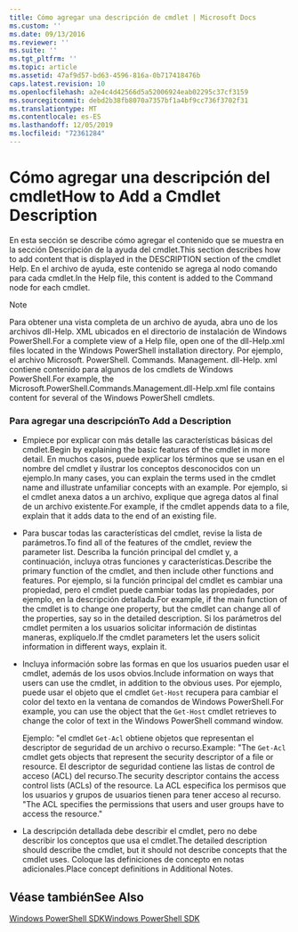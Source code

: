 ```yaml
---
title: Cómo agregar una descripción de cmdlet | Microsoft Docs
ms.custom: ''
ms.date: 09/13/2016
ms.reviewer: ''
ms.suite: ''
ms.tgt_pltfrm: ''
ms.topic: article
ms.assetid: 47af9d57-bd63-4596-816a-0b717418476b
caps.latest.revision: 10
ms.openlocfilehash: a2e4c4d42566d5a52006924eab02295c37cf3159
ms.sourcegitcommit: debd2b38fb8070a7357bf1a4bf9cc736f3702f31
ms.translationtype: MT
ms.contentlocale: es-ES
ms.lasthandoff: 12/05/2019
ms.locfileid: "72361284"
---
```

# <a name="how-to-add-a-cmdlet-description"></a><span data-ttu-id="8531b-102">Cómo agregar una descripción del cmdlet</span><span class="sxs-lookup"><span data-stu-id="8531b-102">How to Add a Cmdlet Description</span></span>

<span data-ttu-id="8531b-103">En esta sección se describe cómo agregar el contenido que se muestra en la sección Descripción de la ayuda del cmdlet.</span><span class="sxs-lookup"><span data-stu-id="8531b-103">This section describes how to add content that is displayed in the DESCRIPTION section of the cmdlet Help.</span></span> <span data-ttu-id="8531b-104">En el archivo de ayuda, este contenido se agrega al nodo comando para cada cmdlet.</span><span class="sxs-lookup"><span data-stu-id="8531b-104">In the Help file, this content is added to the Command node for each cmdlet.</span></span>

> [!NOTE]
> <span data-ttu-id="8531b-105">Para obtener una vista completa de un archivo de ayuda, abra uno de los archivos dll-Help. XML ubicados en el directorio de instalación de Windows PowerShell.</span><span class="sxs-lookup"><span data-stu-id="8531b-105">For a complete view of a Help file, open one of the dll-Help.xml files located in the Windows PowerShell installation directory.</span></span> <span data-ttu-id="8531b-106">Por ejemplo, el archivo Microsoft. PowerShell. Commands. Management. dll-Help. xml contiene contenido para algunos de los cmdlets de Windows PowerShell.</span><span class="sxs-lookup"><span data-stu-id="8531b-106">For example, the Microsoft.PowerShell.Commands.Management.dll-Help.xml file contains content for several of the Windows PowerShell cmdlets.</span></span>

### <a name="to-add-a-description"></a><span data-ttu-id="8531b-107">Para agregar una descripción</span><span class="sxs-lookup"><span data-stu-id="8531b-107">To Add a Description</span></span>

- <span data-ttu-id="8531b-108">Empiece por explicar con más detalle las características básicas del cmdlet.</span><span class="sxs-lookup"><span data-stu-id="8531b-108">Begin by explaining the basic features of the cmdlet in more detail.</span></span> <span data-ttu-id="8531b-109">En muchos casos, puede explicar los términos que se usan en el nombre del cmdlet y ilustrar los conceptos desconocidos con un ejemplo.</span><span class="sxs-lookup"><span data-stu-id="8531b-109">In many cases, you can explain the terms used in the cmdlet name and illustrate unfamiliar concepts with an example.</span></span> <span data-ttu-id="8531b-110">Por ejemplo, si el cmdlet anexa datos a un archivo, explique que agrega datos al final de un archivo existente.</span><span class="sxs-lookup"><span data-stu-id="8531b-110">For example, if the cmdlet appends data to a file, explain that it adds data to the end of an existing file.</span></span>

- <span data-ttu-id="8531b-111">Para buscar todas las características del cmdlet, revise la lista de parámetros.</span><span class="sxs-lookup"><span data-stu-id="8531b-111">To find all of the features of the cmdlet, review the parameter list.</span></span> <span data-ttu-id="8531b-112">Describa la función principal del cmdlet y, a continuación, incluya otras funciones y características.</span><span class="sxs-lookup"><span data-stu-id="8531b-112">Describe the primary function of the cmdlet, and then include other functions and features.</span></span> <span data-ttu-id="8531b-113">Por ejemplo, si la función principal del cmdlet es cambiar una propiedad, pero el cmdlet puede cambiar todas las propiedades, por ejemplo, en la descripción detallada.</span><span class="sxs-lookup"><span data-stu-id="8531b-113">For example, if the main function of the cmdlet is to change one property, but the cmdlet can change all of the properties, say so in the detailed description.</span></span> <span data-ttu-id="8531b-114">Si los parámetros del cmdlet permiten a los usuarios solicitar información de distintas maneras, explíquelo.</span><span class="sxs-lookup"><span data-stu-id="8531b-114">If the cmdlet parameters let the users solicit information in different ways, explain it.</span></span>

- <span data-ttu-id="8531b-115">Incluya información sobre las formas en que los usuarios pueden usar el cmdlet, además de los usos obvios.</span><span class="sxs-lookup"><span data-stu-id="8531b-115">Include information on ways that users can use the cmdlet, in addition to the obvious uses.</span></span> <span data-ttu-id="8531b-116">Por ejemplo, puede usar el objeto que el cmdlet `Get-Host` recupera para cambiar el color del texto en la ventana de comandos de Windows PowerShell.</span><span class="sxs-lookup"><span data-stu-id="8531b-116">For example, you can use the object that the `Get-Host` cmdlet retrieves to change the color of text in the Windows PowerShell command window.</span></span>

  <span data-ttu-id="8531b-117">Ejemplo: "el cmdlet `Get-Acl` obtiene objetos que representan el descriptor de seguridad de un archivo o recurso.</span><span class="sxs-lookup"><span data-stu-id="8531b-117">Example:  "The `Get-Acl` cmdlet gets objects that represent the security descriptor of a file or resource.</span></span> <span data-ttu-id="8531b-118">El descriptor de seguridad contiene las listas de control de acceso (ACL) del recurso.</span><span class="sxs-lookup"><span data-stu-id="8531b-118">The security descriptor contains the access control lists (ACLs) of the resource.</span></span> <span data-ttu-id="8531b-119">La ACL especifica los permisos que los usuarios y grupos de usuarios tienen para tener acceso al recurso. "</span><span class="sxs-lookup"><span data-stu-id="8531b-119">The ACL specifies the permissions that users and user groups have to access the resource."</span></span>

- <span data-ttu-id="8531b-120">La descripción detallada debe describir el cmdlet, pero no debe describir los conceptos que usa el cmdlet.</span><span class="sxs-lookup"><span data-stu-id="8531b-120">The detailed description should describe the cmdlet, but it should not describe concepts that the cmdlet uses.</span></span> <span data-ttu-id="8531b-121">Coloque las definiciones de concepto en notas adicionales.</span><span class="sxs-lookup"><span data-stu-id="8531b-121">Place concept definitions in Additional Notes.</span></span>

## <a name="see-also"></a><span data-ttu-id="8531b-122">Véase también</span><span class="sxs-lookup"><span data-stu-id="8531b-122">See Also</span></span>

[<span data-ttu-id="8531b-123">Windows PowerShell SDK</span><span class="sxs-lookup"><span data-stu-id="8531b-123">Windows PowerShell SDK</span></span>](../windows-powershell-reference.md)
